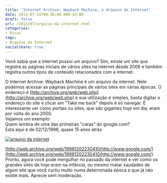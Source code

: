```yaml
---
title: 'Internet Archive: Wayback Machine, o Arquivo da Internet'
date: 2013-07-31T00:36:00.000-03:00
draft: false
url: /2013/07/arquivo-da-internet.html
categories:
- Dicas
tags: 
- Arquivo da Internet
socialshare: true
---
```


Você sabia que a internet possui um arquivo? Sim, existe um site que registra as páginas iniciais de vários sites na internet desde 2006 e também registra outros tipos de conteúdo relacionados com a internet.  

<!--more-->

O Internet Archive: Wayback Machine é um arquivo da internet. Nele podemos acessar as páginas principais de vários sites em várias épocas. O endereço é [http://archive.org/web/web.php](http://archive.org/web/web.php) e sua utilização é simples, basta digitar o endereço do site e clicar em "Take me back" depois é só navegar. É interessante ver como portais ou sites, que são gigantes hoje em dia, eram por volta do ano 2000.  
Vejamos um exemplo:  
Quem lembra de uma das primeiras "caras" do google.com?  
Esta aqui é de 02/12/1998, quase 15 anos atrás  

[![arquivo da internet](https://1.bp.blogspot.com/-wph6zHQC39M/UfiF1vaPpAI/AAAAAAAAAXc/PKg3jAu9Ar8/s400/internet-archive.png "arquivo da internet")](http://1.bp.blogspot.com/-wph6zHQC39M/UfiF1vaPpAI/AAAAAAAAAXc/PKg3jAu9Ar8/s1600/internet-archive.png)

[http://web.archive.org/web/19981202230410/http://www.google.com/](http://web.archive.org/web/19981202230410/http://www.google.com/)  
Pronto, agora você pode mergulhar no passado da internet e ver como os grandes sites de hoje eram na infância, ou mesmo matar saudades de algum site que você curtiu muito numa determinada época e que já não existe mais. Aprecie sem moderação.
